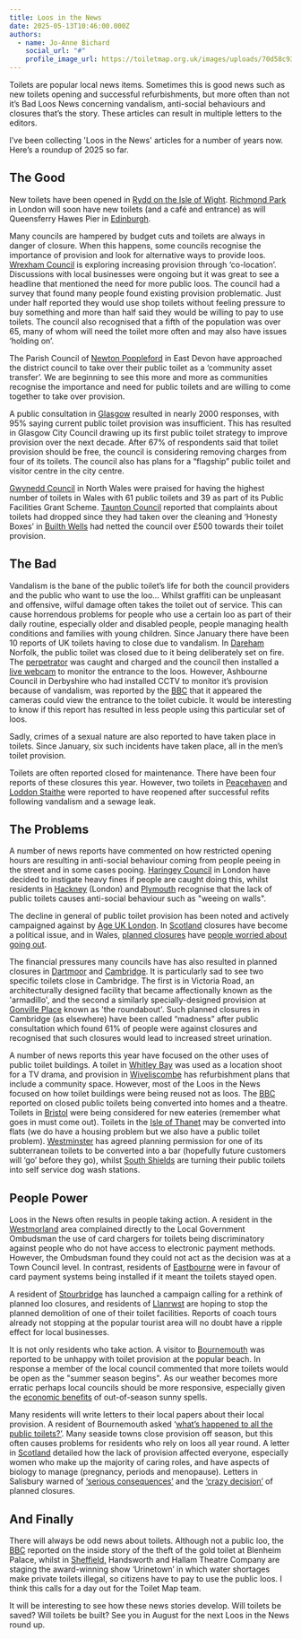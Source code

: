 ```yaml
---
title: Loos in the News
date: 2025-05-13T10:46:00.000Z
authors:
  - name: Jo-Anne Bichard
    social_url: "#"
    profile_image_url: https://toiletmap.org.uk/images/uploads/70d58c93-4e4d-4954-8dd5-f3edb0f02749.jpeg
---
```

Toilets are popular local news items. Sometimes this is good news such as new toilets opening and successful refurbishments, but more often than not it’s Bad Loos News concerning vandalism, anti-social behaviours and closures that’s the story. These articles can result in multiple letters to the editors.

I’ve been collecting 'Loos in the News' articles for a number of years now. Here’s a roundup of 2025 so far.

## The Good

New toilets have been opened in [Rydd on the Isle of Wight](https://iwobserver.co.uk/there-are-new-public-toilets-in-ryde-town-centre/). [Richmond Park](https://teddington.nub.news/news/local-news/richmond-park-to-get-better-cafe-public-toilets-and-new-entrance-257352?fbclid=IwZXh0bgNhZW0CMTEAAR4V9kskC4afuDntbfxWBonY0EX36mlkEzkB4AUCLnPpl7wt6SgC-E0Y-YV5qg_aem_lyjB7wTD2o8Gs1Hl9hTcJw) in London will soon have new toilets (and a café and entrance) as will Queensferry Hawes Pier in [Edinburgh](https://www.edinburgh.gov.uk/news/article/14167/work-begins-on-new-public-toilets-in-queensferry).

Many councils are hampered by budget cuts and toilets are always in danger of closure. When this happens, some councils recognise the importance of provision and look for alternative ways to provide loos. [Wrexham Council](https://www.dailypost.co.uk/news/north-wales-news/north-wales-council-actually-wants-31104230) is exploring increasing provision through ‘co-location’. Discussions with local businesses were ongoing but it was great to see a headline that mentioned the need for more public loos. The council had a survey that found many people found existing provision problematic. Just under half reported they would use shop toilets without feeling pressure to buy something and more than half said they would be willing to pay to use toilets. The council also recognised that a fifth of the population was over 65, many of whom will need the toilet more often and may also have issues ‘holding on’.

The Parish Council of [Newton Poppleford](https://www.sidmouthherald.co.uk/news/24979111.east-devon-village-seeks-take-ownership-public-toilets/) in East Devon have approached the district council to take over their public toilet as a ‘community asset transfer’. We are beginning to see this more and more as communities recognise the importance and need for public toilets and are willing to come together to take over provision.

A public consultation in [Glasgow](https://www.glasgowtimes.co.uk/news/scottish-news/25019410.public-toilet-charges-glasgow-removed/) resulted in nearly 2000 responses, with 95% saying current public toilet provision was insufficient. This has resulted in Glasgow City Council drawing up its first public toilet strategy to improve provision over the next decade. After 67% of respondents said that toilet provision should be free, the council is considering removing charges from four of its toilets. The council also has plans for a “flagship” public toilet and visitor centre in the city centre.

[Gwynedd Council](https://www.northwaleschronicle.co.uk/news/25013383.gwynedd-council-highest-provision-public-toilets-wales/) in North Wales were praised for having the highest number of toilets in Wales with 61 public toilets and 39 as part of its Public Facilities Grant Scheme. [Taunton Council](https://www.somersetcountygazette.co.uk/news/25046178.reduction-complaints-taunton-public-toilets/) reported that complaints about toilets had dropped since they had taken over the cleaning and ‘Honesty Boxes’ in [Builth Wells](https://www.shropshirestar.com/news/2025/03/03/honesty-boxes-at-builth-wells-public-toilets-have-netted-the-council-over-500/) had netted the council over £500 towards their toilet provision.

## The Bad

Vandalism is the bane of the public toilet’s life for both the council providers and the public who want to use the loo… Whilst graffiti can be unpleasant and offensive, wilful damage often takes the toilet out of service. This can cause horrendous problems for people who use a certain loo as part of their daily routine, especially older and disabled people, people managing health conditions and families with young children. Since January there have been 10 reports of UK toilets having to close due to vandalism. In [Dareham](https://www.edp24.co.uk/news/24870208.dereham-arson-attack-town-public-toilets-investigated/) Norfolk, the public toilet was closed due to it being deliberately set on fire. The [perpetrator](https://www.norfolk.police.uk/news/norfolk/news/news/2025/march/dereham-arson-charge/) was caught and charged and the council then installed a [live webcam](https://www.edp24.co.uk/news/25064226.live-webcam-installed-outside-dereham-public-toilets/) to monitor the entrance to the loos. However, Ashbourne Council in Derbyshire who had installed CCTV to monitor it’s provision because of vandalism, was reported by the [BBC](https://www.bbc.co.uk/news/articles/cgj5n9dzypjo) that it appeared the cameras could view the entrance to the toilet cubicle. It would be interesting to know if this report has resulted in less people using this particular set of loos.

Sadly, crimes of a sexual nature are also reported to have taken place in toilets. Since January, six such incidents have taken place, all in the men’s toilet provision.

Toilets are often reported closed for maintenance. There have been four reports of these closures this year. However, two toilets in [Peacehaven](https://www.theargus.co.uk/news/25037160.peacehaven-public-toilets-transformed-following-arson-attack/) and [Loddon Staithe](https://www.becclesandbungayjournal.co.uk/news/24864621.public-toilets-loddon-staithe-norfolk-now-reopened/) were reported to have reopened after successful refits following vandalism and a sewage leak.

## The Problems

A number of news reports have commented on how restricted opening hours are resulting in anti-social behaviour coming from people peeing in the street and in some cases pooing. [Haringey Council](https://www.times-series.co.uk/news/24890595.haringey-council-brings-1k-fine-urinating-public/) in London have decided to instigate heavy fines if people are caught doing this, whilst residents in [Hackney](https://www.mylondon.news/news/east-london-news/disgusted-londoners-fed-up-people-30857627) (London) and [Plymouth](https://www.plymouthherald.co.uk/news/news-opinion/public-toilet-closures-blamed-antisocial-10070739) recognise that the lack of public toilets causes anti-social behaviour such as "weeing on walls".

The decline in general of public toilet provision has been noted and actively campaigned against by [Age UK London](https://www.bbc.co.uk/news/articles/c626wqyqzg1o). In [Scotland](https://www.dailyrecord.co.uk/news/politics/public-toilets-scotland-shut-down-34406197) closures have become a political issue, and in Wales, [planned closures](https://www.dailypost.co.uk/news/communities-set-lose-public-toilets-31305601) have [people worried about going out](https://www.dailypost.co.uk/news/news-opinion/plans-close-public-toilets-branded-31336321).

The financial pressures many councils have has also resulted in planned closures in [Dartmoor](https://www.plymouthherald.co.uk/news/plymouth-news/dartmoor-public-toilets-close-due-10071543) and [Cambridge](https://www.cambridge-news.co.uk/news/news-opinion/its-madness-plan-close-public-31036901). It is particularly sad to see two specific toilets close in Cambridge. The first is in Victoria Road, an architecturally designed facility that became affectionally known as the 'armadillo', and the second a similarly specially-designed provision at [Gonville Place](https://www.cambridge-news.co.uk/news/cambridge-news/concerns-visitors-could-caught-short-31009184) known as 'the roundabout'. Such planned closures in Cambridge (as elsewhere) have been called “madness” after public consultation which found 61% of people were against closures and recognised that such closures would lead to increased street urination.

A number of news reports this year have focused on the other uses of public toilet buildings. A toilet in [Whitley Bay](https://www.chroniclelive.co.uk/news/tv/vera-whitley-bay-toilets-club-30888403) was used as a location shoot for a TV drama, and provision in [Wiveliscombe](https://somersetleveller.co.uk/news/plan-to-reduce-public-toilets-in-somerset-town-and-replace-it-with-community-building/) has refurbishment plans that include a community space. However, most of the Loos in the News focused on how toilet buildings were being reused not as loos. The [BBC](https://www.bbc.co.uk/news/articles/crmjgz8wnd0o) reported on closed public toilets being converted into homes and a theatre. Toilets in [Bristol](https://www.bristolpost.co.uk/news/news-opinion/diner-plan-bristol-public-toilets-10090564) were being considered for new eateries (remember what goes in must come out). Toilets in the [Isle of Thanet](https://theisleofthanetnews.com/2025/04/08/approval-for-westbrook-prom-former-public-toilets-to-be-converted-into-two-flats/#mh-comments) may be converted into flats (we do have a housing problem but we also have a public toilet problem). [Westminster](https://www.mylondon.news/news/zone-1-news/disused-toilets-near-oxford-street-30939123) has agreed planning permission for one of its subterranean toilets to be converted into a bar (hopefully future customers will ‘go’ before they go), whilst [South Shields](https://www.shieldsgazette.com/news/politics/council/old-public-toilets-on-south-shields-seafront-gets-new-lease-of-life-as-self-service-dog-wash-5063299) are turning their public toilets into self service dog wash stations.

## People Power

Loos in the News often results in people taking action. A resident in the [Westmorland](https://www.thewestmorlandgazette.co.uk/news/24853064.woman-complains-government-watchdog-public-toilets/) area complained directly to the Local Government Ombudsman the use of card chargers for toilets being discriminatory against people who do not have access to electronic payment methods. However, the Ombudsman found they could not act as the decision was at a Town Council level. In contrast, residents of [Eastbourne](https://www.thewestmorlandgazette.co.uk/news/24853064.woman-complains-government-watchdog-public-toilets/) were in favour of card payment systems being installed if it meant the toilets stayed open.

A resident of [Stourbridge](https://www.stourbridgenews.co.uk/news/24912759.rethink-demanded-plan-close-public-toilets-dudley/) has launched a campaign calling for a rethink of planned loo closures, and residents of [Llanrwst](https://www.dailypost.co.uk/news/north-wales-news/demolition-countdown-public-toilets-leaves-30944180) are hoping to stop the planned demolition of one of their toilet facilities. Reports of coach tours already not stopping at the popular tourist area will no doubt have a ripple effect for local businesses. 

It is not only residents who take action. A visitor to [Bournemouth](https://www.bournemouthecho.co.uk/news/25061201.bcp-need-make-sure-clean-toilets-beach/) was reported to be unhappy with toilet provision at the popular beach. In response a member of the local council commented that more toilets would be open as the "summer season begins". As our weather becomes more erratic perhaps local councils should be more responsive, especially given the [economic benefits](https://www.theguardian.com/business/2025/apr/15/welcome-green-shoots-warm-march-weather-gives-11-lift-to-uk-retail-sales) of out-of-season sunny spells.

Many residents will write letters to their local papers about their local provision. A resident of Bournemouth asked ‘[what’s happened to all the public toilets?’](https://www.bournemouthecho.co.uk/news/25059476.letter-whats-happened-public-toilets-/). Many seaside towns close provision off season, but this often causes problems for residents who rely on loos all year round. A letter in [Scotland](https://www.heraldscotland.com/opinion/24849585.public-toilets-issue-dignity-everyone---especially-women/) detailed how the lack of provision affected everyone, especially women who make up the majority of caring roles, and have aspects of biology to manage (pregnancy, periods and menopause). Letters in Salisbury warned of [‘serious consequences’](https://www.salisburyjournal.co.uk/news/24850114.serious-consequences-salisbury-public-toilets-close/) and the [‘crazy decision’](https://www.salisburyjournal.co.uk/news/24850114.serious-consequences-salisbury-public-toilets-close/) of planned closures.

## And Finally

There will always be odd news about toilets. Although not a public loo, the [BBC](https://www.bbc.co.uk/news/articles/cjev7vn4qp0o) reported on the inside story of the theft of the gold toilet at Blenheim Palace, whilst in [Sheffield,](https://www.thestar.co.uk/arts-and-culture/a-crisis-in-the-public-toilet-network-thats-something-to-sing-about-5000825) Handsworth and Hallam Theatre Company are staging the award-winning show ‘Urinetown’ in which water shortages make private toilets illegal, so citizens have to pay to use the public loos. I think this calls for a day out for the Toilet Map team.

It will be interesting to see how these news stories develop. Will toilets be saved? Will toilets be built? See you in August for the next Loos in the News round up.
